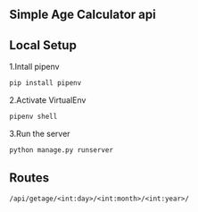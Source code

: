 ## Simple Age Calculator api

## Local Setup

1.Intall pipenv
```bash
pip install pipenv
```
2.Activate VirtualEnv
```bash
pipenv shell
```
3.Run the server
```bash
python manage.py runserver
```
## Routes

```url
/api/getage/<int:day>/<int:month>/<int:year>/
```

